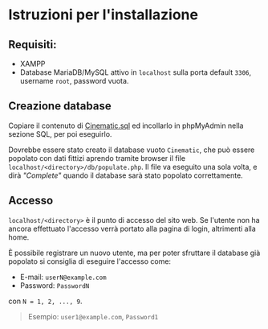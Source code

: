 # Istruzioni per l'installazione

## Requisiti:

- XAMPP
- Database MariaDB/MySQL attivo in `localhost` sulla porta default `3306`, username `root`, password vuota.

## Creazione database

Copiare il contenuto di [Cinematic.sql](db/Cinematic.sql) ed incollarlo in phpMyAdmin nella sezione SQL, per poi eseguirlo.

Dovrebbe essere stato creato il database vuoto `Cinematic`, che può essere popolato con dati fittizi aprendo tramite browser il file `localhost/<directory>/db/populate.php`. Il file va eseguito una sola volta, e dirà _"Complete"_ quando il database sarà stato popolato correttamente.

## Accesso

`localhost/<directory>` è il punto di accesso del sito web. Se l'utente non ha ancora effettuato l'accesso verrà portato alla pagina di login, altrimenti alla home.

È possibile registrare un nuovo utente, ma per poter sfruttare il database già popolato si consiglia di eseguire l'accesso come:

- E-mail: `userN@example.com`
- Password: `PasswordN`

con `N = 1, 2, ..., 9`.

> Esempio: `user1@example.com`, `Password1` 